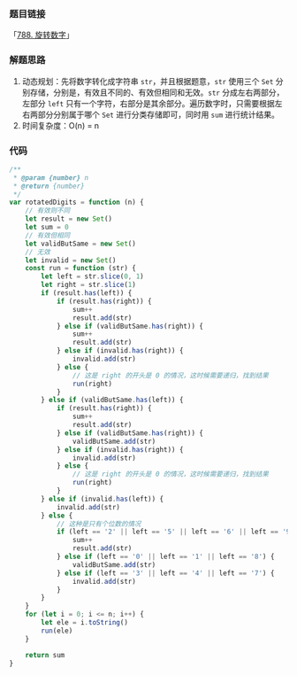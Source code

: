 ### 题目链接

「[788. 旋转数字](https://leetcode.cn/problems/rotated-digits/)」

### 解题思路

1. 动态规划：先将数字转化成字符串 `str`，并且根据题意，`str` 使用三个 `Set` 分别存储，分别是，有效且不同的、有效但相同和无效。`str` 分成左右两部分，左部分 `left` 只有一个字符，右部分是其余部分。遍历数字时，只需要根据左右两部分分别属于哪个 `Set` 进行分类存储即可，同时用 `sum` 进行统计结果。
2. 时间复杂度：O(n) = n

### 代码

```js
/**
 * @param {number} n
 * @return {number}
 */
var rotatedDigits = function (n) {
	// 有效则不同
	let result = new Set()
	let sum = 0
	// 有效但相同
	let validButSame = new Set()
	// 无效
	let invalid = new Set()
	const run = function (str) {
		let left = str.slice(0, 1)
		let right = str.slice(1)
		if (result.has(left)) {
			if (result.has(right)) {
				sum++
				result.add(str)
			} else if (validButSame.has(right)) {
				sum++
				result.add(str)
			} else if (invalid.has(right)) {
				invalid.add(str)
			} else {
				// 这是 right 的开头是 0 的情况，这时候需要递归，找到结果
				run(right)
			}
		} else if (validButSame.has(left)) {
			if (result.has(right)) {
				sum++
				result.add(str)
			} else if (validButSame.has(right)) {
				validButSame.add(str)
			} else if (invalid.has(right)) {
				invalid.add(str)
			} else {
				// 这是 right 的开头是 0 的情况，这时候需要递归，找到结果
				run(right)
			}
		} else if (invalid.has(left)) {
			invalid.add(str)
		} else {
			// 这种是只有个位数的情况
			if (left == '2' || left == '5' || left == '6' || left == '9') {
				sum++
				result.add(str)
			} else if (left == '0' || left == '1' || left == '8') {
				validButSame.add(str)
			} else if (left == '3' || left == '4' || left == '7') {
				invalid.add(str)
			}
		}
	}
	for (let i = 0; i <= n; i++) {
		let ele = i.toString()
		run(ele)
	}

	return sum
}
```

